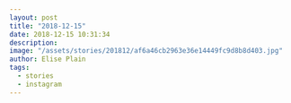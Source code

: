 ```yaml
---
layout: post
title: "2018-12-15"
date: 2018-12-15 10:31:34
description: 
image: "/assets/stories/201812/af6a46cb2963e36e14449fc9d8b8d403.jpg"
author: Elise Plain
tags: 
  - stories
  - instagram
---
```



<p></p>
